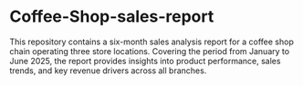 # Coffee-Shop-sales-report
This repository contains a six-month sales analysis report for a coffee shop chain operating three store locations. Covering the period from January to June 2025, the report provides insights into product performance, sales trends, and key revenue drivers across all branches.
